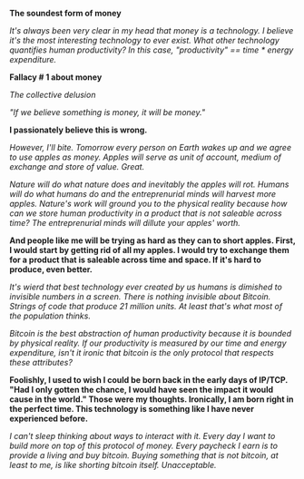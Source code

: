 **The soundest form of money**

*It's always been very clear in my head that money is a technology. I believe it's the most interesting technology to ever exist. 
What other technology quantifies human productivity? In this case, "productivity" == time * energy expenditure.*

**Fallacy # 1 about money**

*The collective delusion*

*"If we believe something is money, it will be money."*

**I passionately believe this is wrong.**

*However, I'll bite. Tomorrow every person on Earth wakes up and we agree to use apples as money.
Apples will serve as unit of account, medium of exchange and store of value. Great.*

*Nature will do what nature does and inevitably the apples will rot. Humans will do what humans do
and the entreprenurial minds will harvest more apples. Nature's work will ground you to the physical
reality because how can we store human productivity in a product that is not saleable across time?
The entreprenurial minds will dillute your apples' worth.*

**And people like me will be trying as hard as they can to short apples. First, I would start by getting rid of all my apples.
I would try to exchange them for a product that is saleable across time and space. If it's hard to produce, even better.**

*It's wierd that best technology ever created by us humans is dimished to invisible numbers in a screen. There is nothing invisible about Bitcoin.
Strings of code that produce 21 million units. At least that's what most of the population thinks.*

*Bitcoin is the best abstraction of human productivity because it is bounded by physical reality. If our productivity is measured by our time and energy expenditure, isn't it ironic that bitcoin is the only protocol that respects these attributes?*

**Foolishly, I used to wish I could be born back in the early days of IP/TCP.
"Had I only gotten the chance, I would have seen the impact it would cause in the world." Those were my thoughts.
Ironically, I am born right in the perfect time. This technology is something like I have never experienced before.**

*I can't sleep thinking about ways to interact with it. Every day I want to build more on top of this protocol of money. Every paycheck I earn is to provide a living and buy bitcoin. Buying something that is not bitcoin, at least to me, is like shorting bitcoin itself. Unacceptable.*


